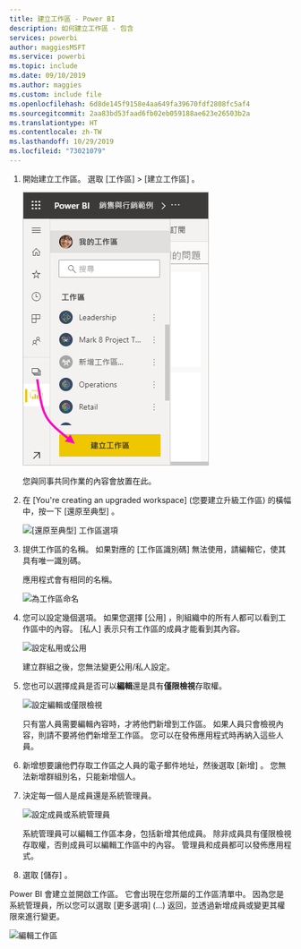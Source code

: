 ```yaml
---
title: 建立工作區 - Power BI
description: 如何建立工作區 - 包含
services: powerbi
author: maggiesMSFT
ms.service: powerbi
ms.topic: include
ms.date: 09/10/2019
ms.author: maggies
ms.custom: include file
ms.openlocfilehash: 6d8de145f9158e4aa649fa39670fdf2808fc5af4
ms.sourcegitcommit: 2aa83bd53faad6fb02eb059188ae623e26503b2a
ms.translationtype: HT
ms.contentlocale: zh-TW
ms.lasthandoff: 10/29/2019
ms.locfileid: "73021079"
---
```

1. 開始建立工作區。 選取 [工作區]   > [建立工作區]  。 
   
     ![建立工作區](media/powerbi-service-create-app-workspace/power-bi-workspace-create.png)
   
    您與同事共同作業的內容會放置在此。

2. 在 [You're creating an upgraded workspace] \(您要建立升級工作區\)  的橫幅中，按一下 [還原至典型]  。 

    ![[還原至典型] 工作區選項](media/powerbi-service-create-app-workspace/power-bi-revert-classic-workspace.png)

3. 提供工作區的名稱。 如果對應的 [工作區識別碼]  無法使用，請編輯它，使其具有唯一識別碼。
   
     應用程式會有相同的名稱。
   
     ![為工作區命名](media/powerbi-service-create-app-workspace/power-bi-apps-create-workspace-name.png)

3. 您可以設定幾個選項。 如果您選擇 [公用]  ，則組織中的所有人都可以看到工作區中的內容。 [私人]  表示只有工作區的成員才能看到其內容。
   
     ![設定私用或公用](media/powerbi-service-create-app-workspace/power-bi-apps-create-workspace-private-public.png)
   
    建立群組之後，您無法變更公用/私人設定。

4. 您也可以選擇成員是否可以**編輯**還是具有**僅限檢視**存取權。
   
     ![設定編輯或僅限檢視](media/powerbi-service-create-app-workspace/power-bi-apps-create-workspace-members-edit.png)
   
     只有當人員需要編輯內容時，才將他們新增到工作區。 如果人員只會檢視內容，則請不要將他們新增至工作區。 您可以在發佈應用程式時再納入這些人員。

5. 新增想要讓他們存取工作區之人員的電子郵件地址，然後選取 [新增]  。 您無法新增群組別名，只能新增個人。

6. 決定每一個人是成員還是系統管理員。
   
     ![設定成員或系統管理員](media/powerbi-service-create-app-workspace/power-bi-apps-create-workspace-admin.png)
   
    系統管理員可以編輯工作區本身，包括新增其他成員。 除非成員具有僅限檢視存取權，否則成員可以編輯工作區中的內容。 管理員和成員都可以發佈應用程式。

7. 選取 [儲存]  。

Power BI 會建立並開啟工作區。 它會出現在您所屬的工作區清單中。 因為您是系統管理員，所以您可以選取 [更多選項]  (...) 返回，並透過新增成員或變更其權限來進行變更。

![編輯工作區](media/powerbi-service-create-app-workspace/power-bi-workspace-old-settings.png)

